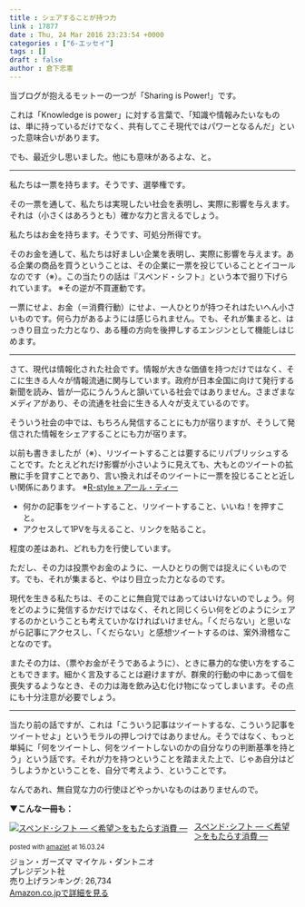 ```yaml
---
title : シェアすることが持つ力
link : 17877
date : Thu, 24 Mar 2016 23:23:54 +0000
categories : ["6-エッセイ"]
tags : []
draft : false
author : 倉下忠憲
---
```


当ブログが抱えるモットーの一つが「Sharing is Power!」です。

これは「Knowledge is power」に対する言葉で、「知識や情報みたいなものは、単に持っているだけでなく、共有してこそ現代ではパワーとなるんだ」といった意味合いがあります。

でも、最近少し思いました。他にも意味があるよな、と。

<hr />

私たちは一票を持ちます。そうです、選挙権です。

その一票を通して、私たちは実現したい社会を表明し、実際に影響を与えます。それは（小さくはあろうとも）確かな力と言えるでしょう。

私たちはお金を持ちます。そうです、可処分所得です。

そのお金を通して、私たちは好ましい企業を表明し、実際に影響を与えます。ある企業の商品を買うということは、その企業に一票を投じていることとイコールなのです（※）。この当たりの話は『スペンド・シフト』という本で掘り下げられています。
※その逆が不買運動です。

一票にせよ、お金（＝消費行動）にせよ、一人ひとりが持つそれはたいへん小さいものです。何ら力があるようには感じられません。でも、それが集まると、はっきり目立った力となり、ある種の方向を後押しするエンジンとして機能しはじめます。

<hr />

さて、現代は情報化された社会です。情報が大きな価値を持つだけではなく、そこに生きる人々が情報流通に関与しています。政府が日本全国に向けて発行する新聞を読み、皆が一応にうんうんと頷いている社会ではありません。さまざまなメディアがあり、その流通を社会に生きる人々が支えているのです。

そういう社会の中では、もちろん発信することにも力が宿りますが、そうして発信された情報をシェアすることにも力が宿ります。

以前も書きましたが（※）、リツイートすることは要するにリパブリッシュすることです。たとえどれだけ影響が小さいように見えても、大もとのツイートの拡散に手を貸すことであり、言い換えればそのツイートに一票を投じることと近しい関係にあります。
※<a href="https://rashita.net/blog/?p=17580">R-style » アール・ティー</a>

<ul>
<li>何かの記事をツイートすること、リツイートすること、いいね！を押すこと。</li>
<li>アクセスして1PVを与えること、リンクを貼ること。</li>
</ul>

程度の差はあれ、どれも力を行使しています。

ただし、その力は投票やお金のように、一人ひとりの側では捉えにくいものです。でも、それが集まると、やはり目立った力となるのです。

現代を生きる私たちは、そのことに無自覚ではあってはいけないのでしょう。何をどのように発信するかだけではなく、それと同じくらい何をどのようにシェアするのかということも考えていかなければいけません。「くだらない」と思いながら記事にアクセスし、「くだらない」と感想ツイートするのは、案外滑稽なことなのです。

またその力は、（票やお金がそうであるように）、ときに暴力的な使い方をすることもできます。細かく言及することは避けますが、群衆的行動の中にあって個を喪失するようなとき、その力は海を飲み込む化け物になってしまいます。その点にも十分注意が必要でしょう。

<hr />

当たり前の話ですが、これは「こういう記事はツイートするな、こういう記事をツイートせよ」というモラルの押しつけではありません。そうではなく、もっと単純に「何をツイートし、何をツイートしないのかの自分なりの判断基準を持とう」という話です。それが力を持つということを踏まえた上で、じゃあ自分はどうしようかということを、自分で考えよう、ということです。

なんであれ、無自覚な力の行使ほどやっかいなものはありませんので。

<strong>▼こんな一冊も：</strong>

<div class="amazlet-box" style="margin-bottom:0px;"><div class="amazlet-image" style="float:left;margin:0px 12px 1px 0px;"><a href="http://www.amazon.co.jp/exec/obidos/ASIN/4833419661/rashita1000-22/ref=nosim/" name="amazletlink" target="_blank"><img src="http://ecx.images-amazon.com/images/I/51h893xzX2L._SL160_.jpg" alt="スペンド･シフト ― ＜希望＞をもたらす消費 ―" style="border: none;" /></a></div><div class="amazlet-info" style="line-height:120%; margin-bottom: 10px"><div class="amazlet-name" style="margin-bottom:10px;line-height:120%"><a href="http://www.amazon.co.jp/exec/obidos/ASIN/4833419661/rashita1000-22/ref=nosim/" name="amazletlink" target="_blank">スペンド･シフト ― ＜希望＞をもたらす消費 ―</a><div class="amazlet-powered-date" style="font-size:80%;margin-top:5px;line-height:120%">posted with <a href="http://www.amazlet.com/" title="amazlet" target="_blank">amazlet</a> at 16.03.24</div></div><div class="amazlet-detail">ジョン・ガーズマ マイケル・ダントニオ <br />プレジデント社 <br />売り上げランキング: 26,734<br /></div><div class="amazlet-sub-info" style="float: left;"><div class="amazlet-link" style="margin-top: 5px"><a href="http://www.amazon.co.jp/exec/obidos/ASIN/4833419661/rashita1000-22/ref=nosim/" name="amazletlink" target="_blank">Amazon.co.jpで詳細を見る</a></div></div></div><div class="amazlet-footer" style="clear: left"></div></div>

